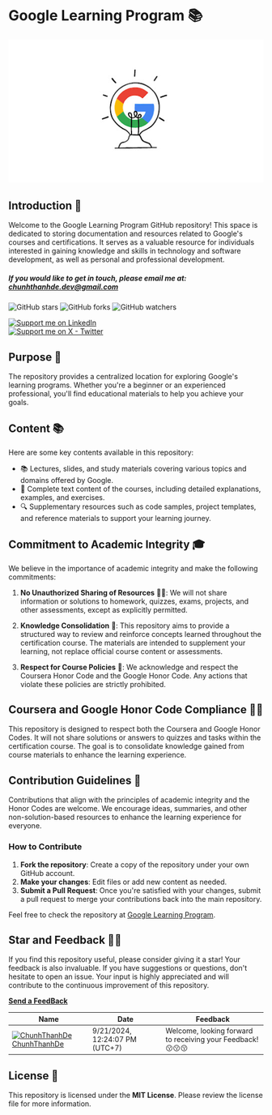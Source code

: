 # **Google Learning Program** 📚

![Google Learning Program Logo](goole-learning.jpg)

## Introduction 📖

Welcome to the Google Learning Program GitHub repository! This space is dedicated to storing documentation and resources related to Google's courses and certifications. It serves as a valuable resource for individuals interested in gaining knowledge and skills in technology and software development, as well as personal and professional development.

##### If you would like to get in touch, please email me at: **chunhthanhde.dev@gmail.com**

![GitHub stars](https://img.shields.io/github/stars/chunhthanhde/Google-Learning-Program?style=social)
![GitHub forks](https://img.shields.io/github/forks/chunhthanhde/Google-Learning-Program?style=social)
![GitHub watchers](https://img.shields.io/github/watchers/chunhthanhde/Google-Learning-Program?style=social)

<a href="https://www.linkedin.com/in/chunhthanhde/">
  <img src="https://img.shields.io/badge/Support-Recommend%2FEndorse%20me%20on%20Linkedin-blue?style=for-the-badge&logo=linkedin" alt="Support me on LinkedIn" />
</a>
<br>
<a href="https://x.com/ChunhThanhDe">
  <img src="https://img.shields.io/badge/Support-Recommend%2FEndorse%20me%20on%20X Twitter-black?style=for-the-badge&logo=x" alt="Support me on X - Twitter" />
</a>

## Purpose 🎯

The repository provides a centralized location for exploring Google's learning programs. Whether you're a beginner or an experienced professional, you'll find educational materials to help you achieve your goals.

## Content 📚

Here are some key contents available in this repository:

- 📚 Lectures, slides, and study materials covering various topics and domains offered by Google.
- 📑 Complete text content of the courses, including detailed explanations, examples, and exercises.
- 🔍 Supplementary resources such as code samples, project templates, and reference materials to support your learning journey.

## Commitment to Academic Integrity 🎓

We believe in the importance of academic integrity and make the following commitments:

1. **No Unauthorized Sharing of Resources** 🙅‍♂️: We will not share information or solutions to homework, quizzes, exams, projects, and other assessments, except as explicitly permitted.
   
2. **Knowledge Consolidation** 🧠: This repository aims to provide a structured way to review and reinforce concepts learned throughout the certification course. The materials are intended to supplement your learning, not replace official course content or assessments.
   
3. **Respect for Course Policies** 🤝: We acknowledge and respect the Coursera Honor Code and the Google Honor Code. Any actions that violate these policies are strictly prohibited.

## Coursera and Google Honor Code Compliance 📜🌟

This repository is designed to respect both the Coursera and Google Honor Codes. It will not share solutions or answers to quizzes and tasks within the certification course. The goal is to consolidate knowledge gained from course materials to enhance the learning experience.

## Contribution Guidelines 🤝

Contributions that align with the principles of academic integrity and the Honor Codes are welcome. We encourage ideas, summaries, and other non-solution-based resources to enhance the learning experience for everyone.

### How to Contribute

1. **Fork the repository**: Create a copy of the repository under your own GitHub account.
2. **Make your changes**: Edit files or add new content as needed.
3. **Submit a Pull Request**: Once you're satisfied with your changes, submit a pull request to merge your contributions back into the main repository.

Feel free to check the repository at [Google Learning Program](https://github.com/ChunhThanhDe/Google-Learning-Program).

## Star and Feedback 🌟📝

If you find this repository useful, please consider giving it a star! Your feedback is also invaluable. If you have suggestions or questions, don't hesitate to open an issue. Your input is highly appreciated and will contribute to the continuous improvement of this repository.

[**Send a FeedBack**](https://github.com/ChunhThanhDe/Google-Learning-Program/issues/1#issuecomment-new)

<!-- Feedback -->
| Name | Date | Feedback |
|---|---|---|
|[<img src="https://avatars.githubusercontent.com/u/98199185?s=24&u=174b59f190c6673c5d4dd4e0eaf9004d337b31fe&v=4" alt="ChunhThanhDe" width="24" />  ChunhThanhDe](https://github.com/ChunhThanhDe)|9/21/2024, 12:24:07 PM (UTC+7)|Welcome, looking forward to receiving your Feedback! 😗😗😗|
<!-- /Feedback -->

## License 📜

This repository is licensed under the **MIT License**. Please review the license file for more information.
